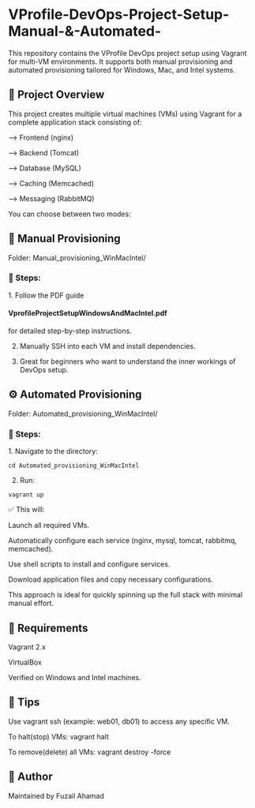 # VProfile-DevOps-Project-Setup-Manual-&-Automated-

This repository contains the VProfile DevOps project setup using Vagrant for multi-VM environments. It supports both manual provisioning and automated provisioning tailored for Windows, Mac, and Intel systems.

<h2>🚀 Project Overview</h2>
This project creates multiple virtual machines (VMs) using Vagrant for a complete application stack consisting of:

--> Frontend (nginx)

--> Backend (Tomcat)

--> Database (MySQL)

--> Caching (Memcached)

--> Messaging (RabbitMQ)

You can choose between two modes:

<h2>🔧 Manual Provisioning </h2>
Folder: Manual_provisioning_WinMacIntel/

<h3>📌 Steps:</h3>
1. Follow the PDF guide <h4>VprofileProjectSetupWindowsAndMacIntel.pdf</h4> for detailed step-by-step instructions.

2. Manually SSH into each VM and install dependencies.

3. Great for beginners who want to understand the inner workings of DevOps setup.

<h2>⚙️ Automated Provisioning</h2>
Folder: Automated_provisioning_WinMacIntel/

<h3>📌 Steps:</h3>
1. Navigate to the directory:

```
cd Automated_provisioning_WinMacIntel
```
2. Run:
```
vagrant up
```

✅ This will:

Launch all required VMs.

Automatically configure each service (nginx, mysql, tomcat, rabbitmq, memcached).

Use shell scripts to install and configure services.

Download application files and copy necessary configurations.

This approach is ideal for quickly spinning up the full stack with minimal manual effort.

<h2>🧪 Requirements </h2>
Vagrant 2.x

VirtualBox

Verified on Windows and Intel machines.

<h2>📎 Tips </h2>
Use vagrant ssh <vm-name>(example: web01, db01) to access any specific VM.

To halt(stop) VMs: vagrant halt

To remove(delete) all VMs: vagrant destroy -force

<h2>🙌 Author</h2>
Maintained by Fuzail Ahamad
